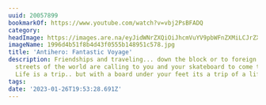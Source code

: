 ```yaml
---
uuid: 20057899
bookmarkOf: https://www.youtube.com/watch?v=vbj2PsBFADQ
category: 
headImage: https://images.are.na/eyJidWNrZXQiOiJhcmVuYV9pbWFnZXMiLCJrZXkiOiIyMDA1Nzg5OS9vcmlnaW5hbF8xOTk2ZDRiNTFmOGI0ZDQzZjA1NTViMTQ4OTUxYzU3OC5qcGciLCJlZGl0cyI6eyJyZXNpemUiOnsid2lkdGgiOjEyMDAsImhlaWdodCI6MTIwMCwiZml0IjoiaW5zaWRlIiwid2l0aG91dEVubGFyZ2VtZW50Ijp0cnVlfSwid2VicCI6eyJxdWFsaXR5Ijo5MH0sImpwZWciOnsicXVhbGl0eSI6OTB9LCJyb3RhdGUiOm51bGx9fQ==?bc=0
imageName: 1996d4b51f8b4d43f0555b148951c578.jpg
title: 'Antihero: Fantastic Voyage'
description: Friendships and traveling... down the block or to foreign lands, the
  streets of the world are calling to you and your skateboard to come take a rip.
  Life is a trip.. but with a board under your feet its a trip of a lifetime.
tags: 
date: '2023-01-26T19:53:28.691Z'
---
```

